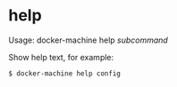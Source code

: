 <!--[metadata]>
+++
title = "help"
description = "Show command help"
keywords = ["machine, help, subcommand"]
[menu.main]
parent="smn_machine_subcmds"
+++
<![end-metadata]-->

# help

Usage: docker-machine help _subcommand_

Show help text, for example:

    $ docker-machine help config
